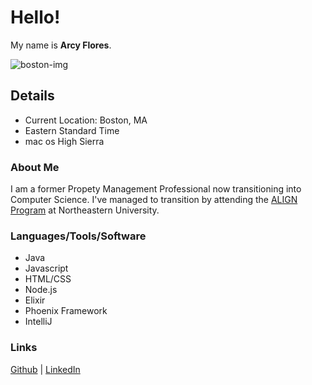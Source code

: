 # Hello! 
My name is **Arcy Flores**.

![boston-img](https://github.com/ArcyFlores/images/blob/master/Boston-wallpaper-4.jpg "Boston Bridge")
 
 ## Details
  * Current Location: Boston, MA
  * Eastern Standard Time
  * mac os High Sierra
  
 ### About Me
  I am a former Propety Management Professional now transitioning into Computer Science. I've managed 
  to transition by attending the [ALIGN Program](https://align.ccis.northeastern.edu/) at Northeastern University.
  
 ### Languages/Tools/Software
 * Java
 * Javascript
 * HTML/CSS
 * Node.js
 * Elixir
 * Phoenix Framework
 * IntelliJ
 
 ### Links
 [Github](https://github.com/ArcyFlores) | 
 [LinkedIn](www.linkedin.com/in/arcy-flores)
 
 
 
  
